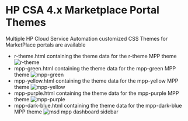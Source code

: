 # HP CSA 4.x Marketplace Portal Themes

Multiple HP Cloud Service Automation customized CSS Themes for MarketPlace portals are available

* r-theme.html containing the theme data for the r-theme MPP theme
![r-theme](https://cloud.githubusercontent.com/assets/14251830/10383884/f2afb208-6e34-11e5-913c-48edfefd022d.png)
* mpp-green.html containing the theme data for the mpp-green MPP theme
![mpp-green](https://cloud.githubusercontent.com/assets/14251830/10383886/f5365ea0-6e34-11e5-87ae-8ffc4aa3fb76.png)
* mpp-yellow.html containing the theme data for the mpp-yellow MPP theme
![mpp-yellow](https://cloud.githubusercontent.com/assets/14251830/10383888/f73bcdfc-6e34-11e5-8319-e2ae8f39baf5.png)
* mpp-purple.html containing the theme data for the mpp-purple MPP theme
![mpp-purple](https://cloud.githubusercontent.com/assets/14251830/10383890/f93ea41c-6e34-11e5-8004-ff78ac3af0a4.png)
* mpp-dark-blue.html containing the theme data for the mpp-dark-blue MPP theme
![msd mpp dashboard sidebar](https://cloud.githubusercontent.com/assets/14251830/16716597/1f173442-4701-11e6-8d0c-0e7ceeba3fc9.png)

